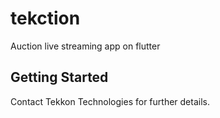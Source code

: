 # tekction

Auction live streaming app on flutter

## Getting Started

Contact Tekkon Technologies for further details.

